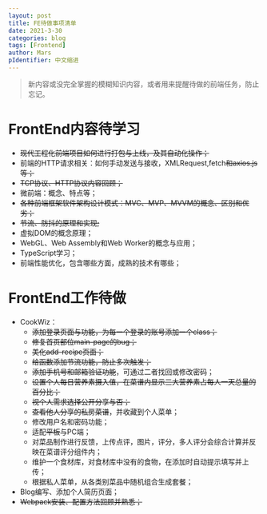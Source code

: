 ```yaml
---
layout: post
title: FE待做事项清单
date: 2021-3-30
categories: blog
tags: [Frontend]
author: Mars
pIdentifier: 中文缩进
---
```


> 新内容或没完全掌握的模糊知识内容，或者用来提醒待做的前端任务，防止忘记。

# FrontEnd内容待学习
- <del>现代工程化前端项目如何进行打包与上线，及其自动化操作；</del>
- 前端的HTTP请求相关：如何手动发送与接收，XMLRequest,fetch<del>和axios.js等；</del>
- <del>TCP协议、HTTP协议内容回顾；</del>
- 微前端：概念、特点等；
- <del>各种前端框架软件架构设计模式：MVC、MVP、MVVM的概念、区别和优劣；</del>
- <del>节流、防抖的原理和实现;</del>
- 虚拟DOM的概念原理；
- WebGL、Web Assembly和Web Worker的概念与应用；
- TypeScript学习；
- 前端性能优化，包含哪些方面，成熟的技术有哪些；

# FrontEnd工作待做
- CookWiz：
  - <del>添加登录页面与功能，为每一个登录的账号添加一个class；</del>
  - <del>修复首页部位main-page的bug；</del>
  - <del>美化add-recipe页面；</del>
  - <del>给函数添加节流功能，防止多次触发；<del>
  - <del>添加手机号和邮箱验证功能</del>，可通过二者找回或修改密码；
  - <del>设置个人每日营养素摄入值，在菜谱内显示三大营养素占每人一天总量的百分比；</del>
  - <del>视个人需求选择公开分享与否；<del>
  - <del>查看他人分享的私房菜谱</del>，并收藏到个人菜单；
  - 修改用户名和密码功能；
  - 适配<del>平板</del>与PC端；
  - 对菜品制作进行反馈，上传点评，图片，评分，多人评分会综合计算并反映在菜谱评分组件内；
  - 维护一个食材库，对食材库中没有的食物，在添加时自动提示填写并上传；
  - 根据私人菜单，从各类别菜品中随机组合生成套餐；
- Blog编写、添加个人简历页面；
- <del>Webpack安装、配置方法回顾并熟悉；</del>
